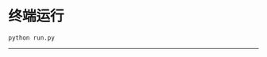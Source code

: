 # 终端运行

```shell
python run.py
```
********************************************************************************************************************************************************************************************************************************************************************************************************************************************************************************************************************************************************************************************************************************************************************************************************************************************************************************************************************************************************************************************************************************************************************************************************************************************************************************************************************************************************************************************************************************************************************